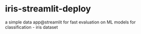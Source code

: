 # iris-streamlit-deploy
a simple data app@streamlit for fast evaluation on ML models for classification - iris dataset
